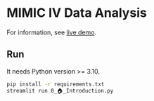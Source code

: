 # MIMIC IV Data Analysis 

For information, see [live demo](https://sunrimii-mimic-iv-data-analysis-0--introduction-yx89v6.streamlitapp.com/).

## Run

It needs Python version >= 3.10.

```bash
pip install -r requirements.txt
streamlit run 0_🏠_Introduction.py
```